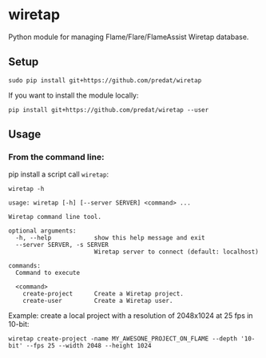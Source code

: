 wiretap
=======

Python module for managing Flame/Flare/FlameAssist Wiretap database.

## Setup

```
sudo pip install git+https://github.com/predat/wiretap
```

If you want to install the module locally:
```
pip install git+https://github.com/predat/wiretap --user
```


## Usage

### From the command line:

pip install a script call `wiretap`:

```
wiretap -h

usage: wiretap [-h] [--server SERVER] <command> ...

Wiretap command line tool.

optional arguments:
  -h, --help            show this help message and exit
  --server SERVER, -s SERVER
                        Wiretap server to connect (default: localhost)

commands:
  Command to execute

  <command>
    create-project      Create a Wiretap project.
    create-user         Create a Wiretap user.
```

Example: create a local project with a resolution of 2048x1024 at 25 fps in 10-bit:
```
wiretap create-project -name MY_AWESONE_PROJECT_ON_FLAME --depth '10-bit' --fps 25 --width 2048 --height 1024
```
